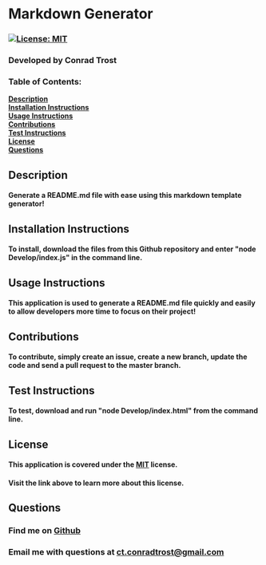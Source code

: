 
  # Markdown Generator
  ### [![License: MIT](https://img.shields.io/badge/License-MIT-yellow.svg)](https://opensource.org/licenses/MIT)
  ### Developed by Conrad Trost

  ### Table of Contents:

  **[Description](#description)**<br>
  **[Installation Instructions](#installation-instructions)**<br>
  **[Usage Instructions](#usage-instructions)**<br>
  **[Contributions](#contributions)**<br>
  **[Test Instructions](#test-instructions)**<br>
  **[License](#license)**<br>
  **[Questions](#questions)**<br>

  ## Description
  #### Generate a README.md file with ease using this markdown template generator!

  ## Installation Instructions
  #### To install, download the files from this Github repository and enter "node Develop/index.js" in the command line.

  ## Usage Instructions 
  #### This application is used to generate a README.md file quickly and easily to allow developers more time to focus on their project!

  ## Contributions
  #### To contribute, simply create an issue, create a new branch, update the code and send a pull request to the master branch.

  ## Test Instructions
  #### To test, download and run "node Develop/index.html" from the command line.

  ## License
  #### This application is covered under the [MIT](https://opensource.org/licenses/MIT) license.
  #### Visit the link above to learn more about this license.

  ## Questions

  ### Find me on [Github](https://github.com/retro1967)
  ### Email me with questions at ct.conradtrost@gmail.com
